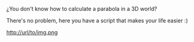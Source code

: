 ¿You don't know how to calculate a parabola in a 3D world?

There's no problem, here you have a script that makes your life easier :)

[http://url/to/img.png](https://cdn.discordapp.com/attachments/723696788099563601/1030154719940845628/unknown.png)
